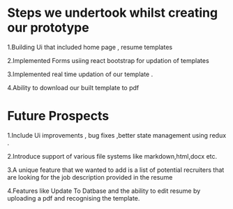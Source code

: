 # Steps we undertook whilst creating our prototype
1.Building Ui that included home page , resume templates   

2.Implemented Forms  usiing react bootstrap for updation of templates 

3.Implemented real time updation of our template .

4.Ability to download our built template to pdf


# Future Prospects
1.Include Ui improvements , bug fixes ,better state  management using redux . 

2.Introduce support of various file systems like markdown,html,docx etc.

3.A unique feature that we wanted to add is a list of potential recruiters that are looking for the job description provided in the resume  

4.Features like Update To Datbase and the ability to edit resume by uploading a pdf and recognising the template.
 
